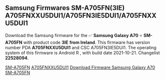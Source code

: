 <h2>Samsung Firmwares SM-A705FN(3IE) A705FNXXU5DUI1/A705FN3IE5DUI1/A705FNXXU5DUI1</h2>
Download the Samsung firmware for the ✅ <strong>Samsung Galaxy A70 </strong> ⭐ <strong>SM-A705FN</strong> with product code <strong>3IE</strong> <strong> from Ireland</strong>. This firmware has version number PDA <strong>A705FNXXU5DUI1</strong> and CSC A705FN3IE5DUI1. The operating system of this firmware is Android R , with build date 2021-10-21. Changelist <strong>22528094</strong>.


[SM-A705FN](https://samfirm.shop/samsung/model/SM-A705FN)
[A705FNXXU5DUI1](https://samfirm.shop/samsung/pda/A705FNXXU5DUI1)
[Download Firmware Samsung Galaxy A70 SM-A705FN](https://samfirm.shop/samsung/firmware/467961)
